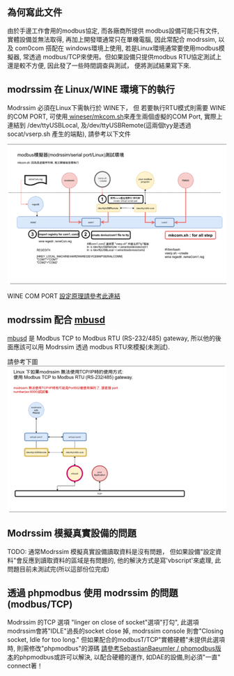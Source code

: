 ## 為何寫此文件

由於手邊工作會用的modbus協定, 而各廠商所提供 modbus設備可能只有文件, 實體設備並無法取得, 再加上開發環通常只在單機電腦, 因此常配合 modrssim, 以及 com0com 搭配在 windows環境上使用, 若是Linux環境通常要使用modbus模擬器, 常透過 modbus/TCP來使用。但如果設備只提供modbus RTU協定測試上還是較不方便, 因此發了一些時間調查與測試， 便將測試結果寫下來.

## modrssim 在 Linux/WINE 環境下的執行

Modrssim 必須在Linux下需執行於 WINE下， 但 若要執行RTU模式則需要 WINE的COM PORT, 可使用<a href="https://github.com/esmi/wineser"> wineser/mkcom.sh</a>來產生兩個虛擬的COM Port, 實際上連結到 /dev/ttyUSBLocal, 及/dev/ttyUSBRemote(這兩個tyy是透過socat/vserp.sh 產生的端點), 請參考以下文件

<img src="image/modbus_modrssim_serial_port_linux.png">

WINE COM PORT <a href="https://www.onetransistor.eu/2015/12/wine-serial-port-linux.html">設定原理請參考此連結</a>

## modrssim 配合 <a href="https://github.com/3cky/mbusd">mbusd</a>

<a href="https://github.com/3cky/mbusd">mbusd</a> 是 Modbus TCP to Modbus RTU (RS-232/485) gateway, 所以他的後面應該可以用 Modrssim 透過 modbus RTU來模擬(未測試).

請參考下圖
<img src="image/modbus_mbusd_modrssim.png">

## Modrssim 模擬真實設備的問題

TODO:
通常Modrssim 模擬真實設備讀取資料是沒有問題， 但如果設備"設定資料"會反應到讀取資料的區域是有問題的, 他的解決方式是寫'vbscript'來處理, 此問題目前未測試完(所以這部份位完成)

## 透過 phpmodbus 使用 modrssim 的問題(modbus/TCP)

Modrssim 的TCP 選項 "linger on close of socket"選項"打勾", 此選項modrssim會將"IDLE"過長的socket close 掉, modrssim console 則會"Closing socket, Idle for too long."
但如果配合的modbusT/TCP"實體硬體"未提供此選項時, 則需修改"phpmodbus"的源碼
<a href="https://github.com/SebastianBaeumler/phpmodbus/network">請參考SebastianBaeumler
/
phpmodbus版本</a>的phpmodbus或許可以解決, 以配合硬體的運作, 如DAE的設備,則必須"一直" connect著！
